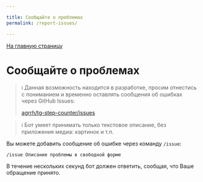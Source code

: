 ```yaml
---

title: Сообщайте о проблемах
permalink: /report-issues/

---
```


[На главную страницу](index.md)

# Сообщайте о проблемах

<!-- TODO Implement feature and remove warning -->

>ℹ️ Данная возможность находится в разработке, просим отнестись с пониманием и временно оставлять сообщения об ошибках через GitHub Issues:
>
>[agrrh/tg-step-counter/issues](https://github.com/agrrh/tg-step-counter/issues)

>ℹ️ Бот умеет принимать только текстовое описание, без приложения медиа: картинок и т.п.

Вы можете добавить сообщение об ошибке через команду `/issue`:

```
/issue Описание проблемы в свободной форме
```

В течение нескольких секунд бот должен ответить, сообщая, что Ваше обращение принято.

<!-- TODO Add screenshot -->
